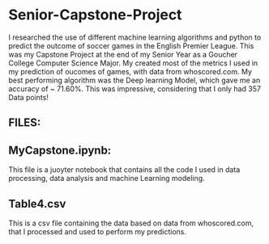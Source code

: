 # Senior-Capstone-Project
I researched the use of different machine learning algorithms and python to predict the outcome of soccer games in the English Premier League. This was my Capstone Project at the end of my Senior Year as a Goucher College Computer Science Major. My created most of the metrics I used in my prediction of oucomes of games, with data from whoscored.com. My best performing algorithm was the Deep learning Model, which gave me an accuracy of ~ 71.60%. This was impressive, considering that I only had 357 Data points!

## FILES:
## MyCapstone.ipynb:
This file is a juoyter notebook that contains all the code I used in data processing, data analysis and machine Learning modeling.

## Table4.csv
This is a csv file containing the data based on data from whoscored.com, that I processed and used to perform my predictions.
